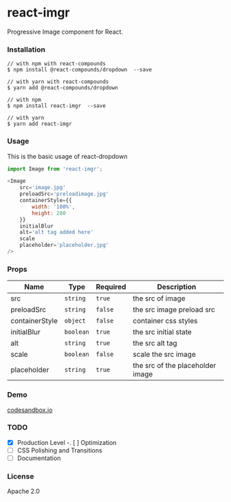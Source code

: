 # react-imgr

Progressive Image component for React.

### Installation

```
// with npm with react-compounds
$ npm install @react-compounds/dropdown  --save

// with yarn with react-compounds
$ yarn add @react-compounds/dropdown

// with npm
$ npm install react-imgr  --save

// with yarn
$ yarn add react-imgr
```

### Usage

This is the basic usage of react-dropdown

```Javascript
import Image from 'react-imgr';

<Image
    src='image.jpg'
    preloadSrc='preloadimage.jpg'
	containerStyle={{
		width: '100%',
		height: 280
	}}
	initialBlur
	alt='alt tag added here'
    scale
    placeholder='placeholder.jpg'
/>
```

### Props

| Name           | Type      | Required | Description                      |
| -------------- | --------- | -------- | -------------------------------- |
| src            | `string`  | `true`   | the src of image                 |
| preloadSrc     | `string`  | `false`  | the src image preload src        |
| containerStyle | `object`  | `false`  | container css styles             |
| initialBlur    | `boolean` | `true`   | the src initial state            |
| alt            | `string`  | `true`   | the src alt tag                  |
| scale          | `boolean` | `false`  | scale the src image              |
| placeholder    | `string`  | `true`   | the src of the placeholder image |

### Demo

[codesandbox.io](https://codesandbox.io/embed/xj5p7lzlnp)

### TODO

-   [x] Production Level
-.  [ ] Optimization
-   [ ] CSS Polishing and Transitions
-   [ ] Documentation

### License

Apache 2.0
